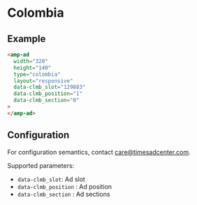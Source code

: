 # Colombia

## Example

```html
<amp-ad
  width="320"
  height="140"
  type="colombia"
  layout="responsive"
  data-clmb_slot="129883"
  data-clmb_position="1"
  data-clmb_section="0"
>
</amp-ad>
```

## Configuration

For configuration semantics, contact care@timesadcenter.com.

Supported parameters:

-   `data-clmb_slot`: Ad slot
-   `data-clmb_position` : Ad position
-   `data-clmb_section` : Ad sections